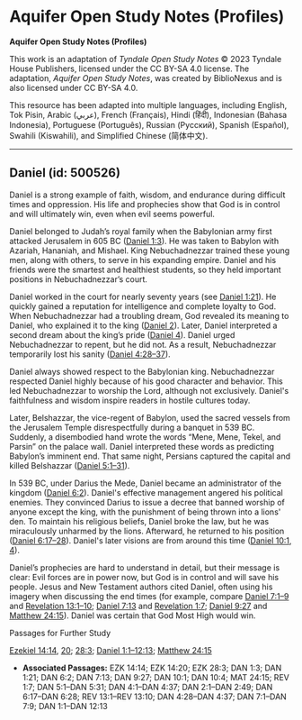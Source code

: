 # Aquifer Open Study Notes (Profiles)

**Aquifer Open Study Notes (Profiles)**

This work is an adaptation of *Tyndale Open Study Notes* © 2023 Tyndale House Publishers, licensed under the CC BY\-SA 4\.0 license. The adaptation, *Aquifer Open Study Notes*, was created by BiblioNexus and is also licensed under CC BY\-SA 4\.0\.

This resource has been adapted into multiple languages, including English, Tok Pisin, Arabic (عربي), French (Français), Hindi (हिंदी), Indonesian (Bahasa Indonesia), Portuguese (Português), Russian (Русский), Spanish (Español), Swahili (Kiswahili), and Simplified Chinese (简体中文).



--------------------------------

## Daniel (id: 500526)

Daniel is a strong example of faith, wisdom, and endurance during difficult times and oppression. His life and prophecies show that God is in control and will ultimately win, even when evil seems powerful.

Daniel belonged to Judah’s royal family when the Babylonian army first attacked Jerusalem in 605 BC ([Daniel 1:3](https://ref.ly/Dan1:3)). He was taken to Babylon with Azariah, Hananiah, and Mishael. King Nebuchadnezzar trained these young men, along with others, to serve in his expanding empire. Daniel and his friends were the smartest and healthiest students, so they held important positions in Nebuchadnezzar’s court.

Daniel worked in the court for nearly seventy years (see [Daniel 1:21](https://ref.ly/Dan1:21)). He quickly gained a reputation for intelligence and complete loyalty to God. When Nebuchadnezzar had a troubling dream, God revealed its meaning to Daniel, who explained it to the king ([Daniel 2](https://ref.ly/Dan2:1-Dan2:49)). Later, Daniel interpreted a second dream about the king’s pride ([Daniel 4](https://ref.ly/Dan4:1-Dan4:37)). Daniel urged Nebuchadnezzar to repent, but he did not. As a result, Nebuchadnezzar temporarily lost his sanity ([Daniel 4:28–37](https://ref.ly/Dan4:28-Dan4:37)).

Daniel always showed respect to the Babylonian king. Nebuchadnezzar respected Daniel highly because of his good character and behavior. This led Nebuchadnezzar to worship the Lord, although not exclusively. Daniel's faithfulness and wisdom inspire readers in hostile cultures today.

Later, Belshazzar, the vice\-regent of Babylon, used the sacred vessels from the Jerusalem Temple disrespectfully during a banquet in 539 BC. Suddenly, a disembodied hand wrote the words “Mene, Mene, Tekel, and Parsin” on the palace wall. Daniel interpreted these words as predicting Babylon’s imminent end. That same night, Persians captured the capital and killed Belshazzar ([Daniel 5:1–31](https://ref.ly/Dan5:1-Dan5:31)).

In 539 BC, under Darius the Mede, Daniel became an administrator of the kingdom ([Daniel 6:2](https://ref.ly/Dan6:2)). Daniel's effective management angered his political enemies. They convinced Darius to issue a decree that banned worship of anyone except the king, with the punishment of being thrown into a lions' den. To maintain his religious beliefs, Daniel broke the law, but he was miraculously unharmed by the lions. Afterward, he returned to his position ([Daniel 6:17–28](https://ref.ly/Dan6:17-Dan6:28)). Daniel's later visions are from around this time ([Daniel 10:1](https://ref.ly/Dan10:1), [4](https://ref.ly/Dan10:4)).

Daniel’s prophecies are hard to understand in detail, but their message is clear: Evil forces are in power now, but God is in control and will save his people. Jesus and New Testament authors cited Daniel, often using his imagery when discussing the end times (for example, compare [Daniel 7:1–9](https://ref.ly/Dan7:1-Dan7:9) and [Revelation 13:1–10](https://ref.ly/Rev13:1-Rev13:10); [Daniel 7:13](https://ref.ly/Dan7:13) and [Revelation 1:7](https://ref.ly/Rev1:7); [Daniel 9:27](https://ref.ly/Dan9:27) and [Matthew 24:15](https://ref.ly/Matt24:15)). Daniel was certain that God Most High would win.

Passages for Further Study

[Ezekiel 14:14](https://ref.ly/Ezek14:14), [20](https://ref.ly/Ezek14:20); [28:3](https://ref.ly/Ezek28:3); [Daniel 1:1–12:13](https://ref.ly/Dan1:1-Dan12:13); [Matthew 24:15](https://ref.ly/Matt24:15)

* **Associated Passages:** EZK 14:14; EZK 14:20; EZK 28:3; DAN 1:3; DAN 1:21; DAN 6:2; DAN 7:13; DAN 9:27; DAN 10:1; DAN 10:4; MAT 24:15; REV 1:7; DAN 5:1–DAN 5:31; DAN 4:1–DAN 4:37; DAN 2:1–DAN 2:49; DAN 6:17–DAN 6:28; REV 13:1–REV 13:10; DAN 4:28–DAN 4:37; DAN 7:1–DAN 7:9; DAN 1:1–DAN 12:13

